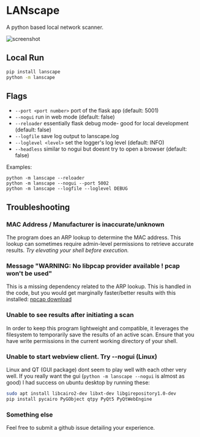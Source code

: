 # LANscape
A python based local network scanner.

![screenshot](https://github.com/mdennis281/py-lanscape/raw/main/src/lanscape/static/img/readme1.png)

## Local Run
```sh
pip install lanscape
python -m lanscape
```

## Flags
 - `--port <port number>` port of the flask app (default: 5001)
 - `--nogui` run in web mode (default: false)
 - `--reloader` essentially flask debug mode- good for local development (default: false)
 - `--logfile` save log output to lanscape.log
 - `--loglevel <level>` set the logger's log level (default: INFO)
 - `--headless` similar to nogui but doesnt try to open a browser (default: false)
 

Examples:
```shell
python -m lanscape --reloader
python -m lanscape --nogui --port 5002
python -m lanscape --logfile --loglevel DEBUG
```

## Troubleshooting

### MAC Address / Manufacturer is inaccurate/unknown
The program does an ARP lookup to determine the MAC address. This lookup
can sometimes require admin-level permissions to retrieve accurate results.
*Try elevating your shell before execution.*

### Message "WARNING: No libpcap provider available ! pcap won't be used"
This is a missing dependency related to the ARP lookup. This is handled in the code, but you would get marginally faster/better results with this installed: [npcap download](https://npcap.com/#download)

### Unable to see results after initiating a scan
In order to keep this program lightweight and compatible, it leverages the filesystem to temporarily save the results of an active scan. Ensure that you have write permissions in the current working directory of your shell.

### Unable to start webview client. Try --nogui (Linux)
Linux and QT (GUI package) dont seem to play well with each other very well. If you really want the gui (`python -m lanscape --nogui` is almost as good) I had success on ubuntu desktop by running these:
```sh
sudo apt install libcairo2-dev libxt-dev libgirepository1.0-dev
pip install pycairo PyGObject qtpy PyQt5 PyQtWebEngine
```


### Something else
Feel free to submit a github issue detailing your experience.


